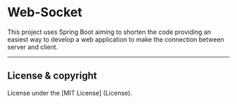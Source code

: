 # Web-Socket

This project uses Spring Boot aiming to shorten the code providing an easiest way to develop a web application to make the connection between server and client.

---

## License & copyright

License under the [MIT License] (License).